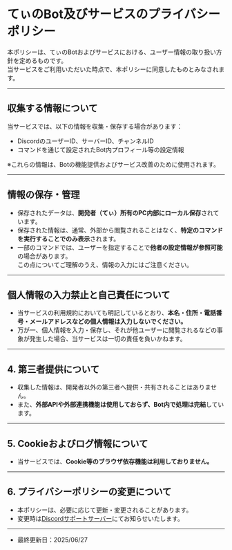 # てぃのBot及びサービスのプライバシーポリシー

本ポリシーは、てぃのBotおよびサービスにおける、ユーザー情報の取り扱い方針を定めるものです。  
当サービスをご利用いただいた時点で、本ポリシーに同意したものとみなされます。

---

## 収集する情報について

当サービスでは、以下の情報を収集・保存する場合があります：

- DiscordのユーザーID、サーバーID、チャンネルID  
- コマンドを通じて設定されたBot内プロフィール等の設定情報

※これらの情報は、Botの機能提供およびサービス改善のために使用されます。

---

## 情報の保存・管理

- 保存されたデータは、**開発者（てぃ）所有のPC内部にローカル保存**されています。  
- 保存された情報は、通常、外部から閲覧されることはなく、**特定のコマンドを実行することでのみ表示**されます。  
- 一部のコマンドでは、ユーザーを指定することで**他者の設定情報が参照可能**の場合があります。  
  この点についてご理解のうえ、情報の入力にはご注意ください。

---

## 個人情報の入力禁止と自己責任について

- 当サービスの利用規約においても明記しているとおり、**本名・住所・電話番号・メールアドレスなどの個人情報は入力しないでください。**  
- 万が一、個人情報を入力・保存し、それが他ユーザーに閲覧されるなどの事象が発生した場合、当サービスは一切の責任を負いかねます。

---

## 4. 第三者提供について

- 収集した情報は、開発者以外の第三者へ提供・共有されることはありません。  
- また、**外部APIや外部連携機能は使用しておらず、Bot内で処理は完結**しています。

---

## 5. Cookieおよびログ情報について

- 当サービスでは、**Cookie等のブラウザ依存機能は利用しておりません。**

---

## 6. プライバシーポリシーの変更について

- 本ポリシーは、必要に応じて更新・変更されることがあります。  
- 変更時は[Discordサポートサーバー](https://discord.gg/a3H8GrMgKj)にてお知らせいたします。

---

- 最終更新日：2025/06/27
